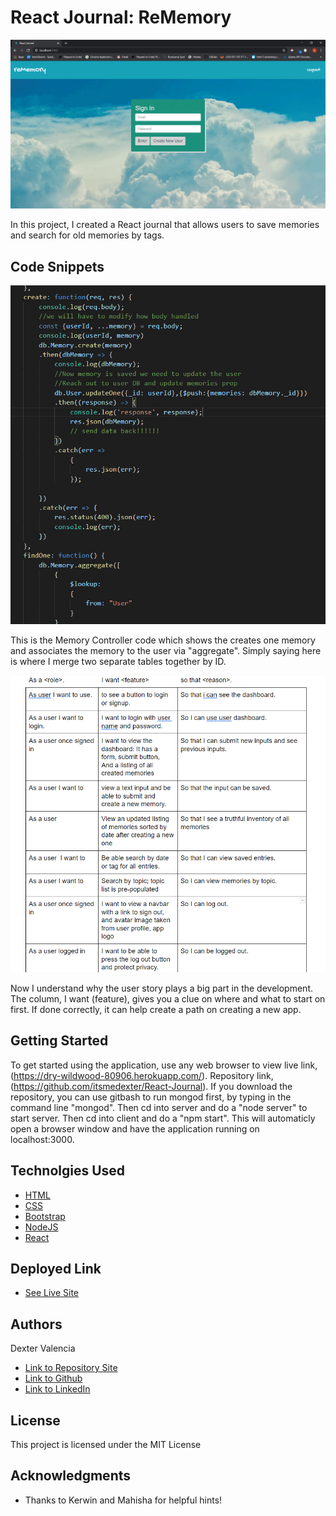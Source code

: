 # React Journal: ReMemory

![Click Here!](./pics/Project3_app.gif)

In this project, I created a React journal that allows users to save memories and search for old memories by tags.

## Code Snippets

![OMG](./pics/memorycontroller.jpg)

This is the Memory Controller code which shows the creates one memory and associates the memory to the user via "aggregate". Simply saying here is where I merge two separate tables together by ID. 

![OMG](./pics/userstory.jpg)

Now I understand why the user story plays a big part in the development. The column, I want (feature), gives you a clue on where and what to start on first. If done correctly, it can help create a path on creating a new app. 

## Getting Started

To get started using the application, use any web browser to view live link, (https://dry-wildwood-80906.herokuapp.com/). Repository link, (https://github.com/itsmedexter/React-Journal). If you download the repository, you can use gitbash to run mongod first, by typing in the command line "mongod". Then cd into server and do a "node server" to start server. Then cd into client and do a "npm start". This will automaticly open a browser window and have the application running on localhost:3000.   

## Technolgies Used

* [HTML](https://developer.mozilla.org/en-US/docs/Web/HTML)
* [CSS](https://developer.mozilla.org/en-US/docs/Web/CSS)
* [Bootstrap](https://getbootstrap.com/)
* [NodeJS](https://nodejs.org/en/)
* [React](https://reactjs.org/)



## Deployed Link

* [See Live Site](https://dry-wildwood-80906.herokuapp.com/)


## Authors

Dexter Valencia 

- [Link to Repository Site](https://github.com/itsmedexter/React-Journal)
- [Link to Github](https://github.com/itsmedexter)
- [Link to LinkedIn](https://www.linkedin.com/in/dextervalencia/)

## License

This project is licensed under the MIT License 

## Acknowledgments

* Thanks to Kerwin and Mahisha for helpful hints!  


